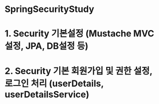 # SpringSecurityStudy
# 1. Security 기본설정 (Mustache MVC 설정, JPA, DB설정 등)
# 2. Security 기본 회원가입 및 권한 설정, 로그인 처리 (userDetails, userDetailsService)
